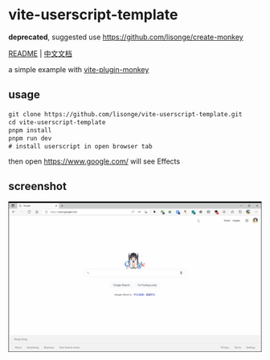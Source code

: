 # vite-userscript-template

**deprecated**, suggested use <https://github.com/lisonge/create-monkey>

[README](README.md) | [中文文档](README_zh.md)

a simple example with [vite-plugin-monkey](https://github.com/lisonge/vite-plugin-monkey)

## usage

```shell
git clone https://github.com/lisonge/vite-userscript-template.git
cd vite-userscript-template
pnpm install
pnpm run dev
# install userscript in open browser tab
```

then open <https://www.google.com/> will see Effects

## screenshot

![image](./screenshot/2022-05-12_00-41-42.gif)
